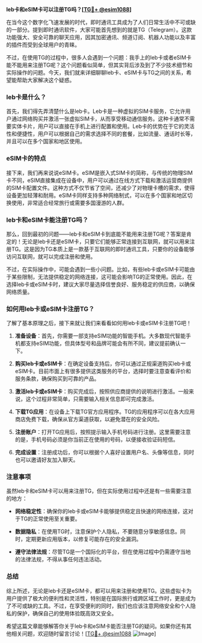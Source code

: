 **leb卡和eSIM卡可以注册TG吗？[[TG💪+ @esim1088](https://t.me/s/esim1088)]**

在当今这个数字化飞速发展的时代，即时通讯工具成为了人们日常生活中不可或缺的一部分。提到即时通讯软件，大家可能首先想到的就是TG（Telegram）。这款功能强大、安全可靠的聊天应用，因其加密通讯、频道订阅、机器人功能以及丰富的插件而受到全球用户的青睐。

不过，在使用TG的过程中，很多人会遇到一个问题：我手上的leb卡或者eSIM卡能不能用来注册TG呢？这个问题看似简单，但其实背后涉及到了不少技术细节和实际操作的问题。今天，我们就来详细聊聊leb卡、eSIM卡与TG之间的关系，希望能帮助大家解决这个疑惑。

### leb卡是什么？

首先，我们得先弄清楚什么是leb卡。Leb卡是一种虚拟的SIM卡服务，它允许用户通过网络购买并激活一张虚拟SIM卡，从而享受移动通信服务。这种卡通常不需要实体卡片，用户可以直接在手机上进行配置和使用。Leb卡的优势在于它的灵活性和便捷性，用户可以根据自己的需求选择不同的套餐，比如流量、通话时长等，并且可以在多个国家和地区使用。

### eSIM卡的特点

接下来，我们再来说说eSIM卡。eSIM是嵌入式SIM卡的简称，与传统的物理SIM卡不同，eSIM直接集成在设备中，用户可以通过在线方式下载和激活运营商提供的SIM卡配置文件。这种方式不仅节省了空间，还减少了对物理卡槽的需求，使得设备更加轻薄和耐用。eSIM卡同样支持多种网络制式，可以在多个国家和地区切换使用，非常适合经常旅行或需要多国漫游的人群。

### leb卡和eSIM卡能注册TG吗？

那么，回到最初的问题——leb卡和eSIM卡到底能不能用来注册TG呢？答案是肯定的！无论是leb卡还是eSIM卡，只要它们能够正常连接到互联网，就可以用来注册TG。这是因为TG本质上是一款基于互联网的即时通讯工具，只要你的设备能够访问互联网，就可以完成注册和使用。

不过，在实际操作中，可能会遇到一些小问题。比如，有些leb卡或eSIM卡可能由于某些限制，无法提供稳定的网络连接，这可能会影响TG的正常使用。因此，在选择leb卡或eSIM卡时，建议大家尽量选择信誉良好、服务稳定的供应商，以确保网络质量。

### 如何用leb卡或eSIM卡注册TG？

了解了基本原理之后，接下来就让我们来看看如何用leb卡或eSIM卡注册TG吧！

1. **准备设备**：首先，你需要一部支持eSIM功能的智能手机。大多数现代智能手机都支持eSIM功能，但具体型号和品牌可能会有所不同，建议提前确认一下。

2. **购买leb卡或eSIM卡**：在确定设备支持后，你可以通过正规渠道购买leb卡或eSIM卡。目前市面上有很多提供这类服务的平台，选择时要注意查看评价和服务条款，确保购买到可靠的产品。

3. **激活leb卡或eSIM卡**：购买完成后，按照供应商提供的说明进行激活。一般来说，这个过程非常简单，只需要输入相关信息即可完成激活。

4. **下载TG应用**：在设备上下载TG官方应用程序。TG的应用程序可以在各大应用商店免费下载，确保从官方渠道获取，以避免潜在的安全风险。

5. **注册账户**：打开TG应用后，按照提示输入手机号码进行注册。这里需要注意的是，手机号码必须是你当前正在使用的号码，以便接收验证码短信。

6. **完成设置**：注册成功后，你可以根据个人喜好设置用户名、头像等信息，同时也可以邀请好友加入聊天。

### 注意事项

虽然leb卡和eSIM卡可以用来注册TG，但在实际使用过程中还是有一些需要注意的地方：

- **网络稳定性**：确保你的leb卡或eSIM卡能够提供稳定且快速的网络连接，这对于TG的正常使用至关重要。
  
- **数据隐私**：在使用TG时，注意保护个人隐私，不要随意分享敏感信息。同时，定期更新应用版本，以修复可能存在的安全漏洞。

- **遵守法律法规**：尽管TG是一个国际化的平台，但在使用过程中仍需遵守当地的法律法规，不得从事任何违法活动。

### 总结

综上所述，无论是leb卡还是eSIM卡，都可以用来注册和使用TG。这些虚拟卡为用户提供了极大的便利性和灵活性，特别是在国际旅行或跨区域工作时，更是成为了不可或缺的工具。不过，在享受便利的同时，我们也应该注意网络安全和个人隐私的保护，确保自己的使用体验既高效又安全。

希望这篇文章能够解答你关于leb卡和eSIM卡能否注册TG的疑问。如果你还有其他相关问题，欢迎随时留言讨论！[[TG💪+ @esim1088](https://t.me/s/esim1088) ![Image](https://i.postimg.cc/4NQfJmqS/Snipaste-2025-05-13-00-14-12.png)]